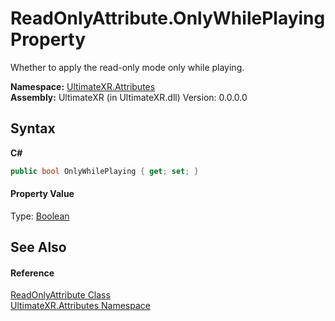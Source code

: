 # ReadOnlyAttribute.OnlyWhilePlaying Property 
 

Whether to apply the read-only mode only while playing.

**Namespace:**&nbsp;<a href="N_UltimateXR_Attributes">UltimateXR.Attributes</a><br />**Assembly:**&nbsp;UltimateXR (in UltimateXR.dll) Version: 0.0.0.0

## Syntax

**C#**<br />
``` C#
public bool OnlyWhilePlaying { get; set; }
```


#### Property Value
Type: <a href="https://docs.microsoft.com/dotnet/api/system.boolean" target="_blank" rel="noopener noreferrer">Boolean</a>

## See Also


#### Reference
<a href="T_UltimateXR_Attributes_ReadOnlyAttribute">ReadOnlyAttribute Class</a><br /><a href="N_UltimateXR_Attributes">UltimateXR.Attributes Namespace</a><br />